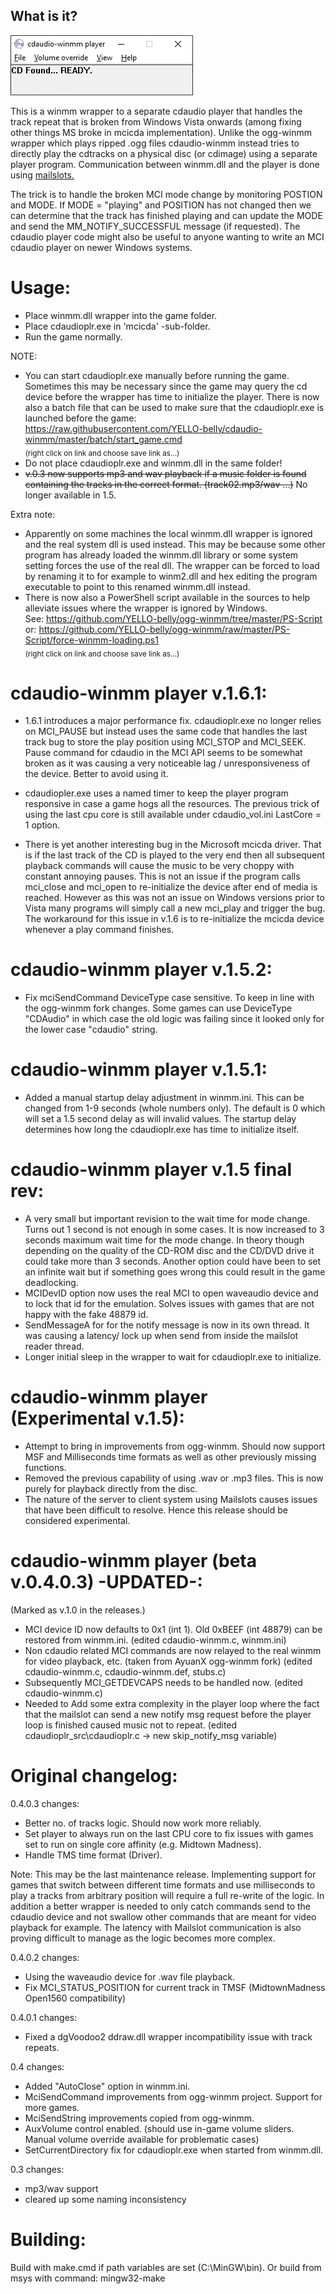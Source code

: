 ## What is it?

![screenshot](screenshot-v05.png)

This is a winmm wrapper to a separate cdaudio player that handles the track repeat that is broken from Windows Vista onwards (among fixing other things MS broke in mcicda implementation). Unlike the ogg-winmm wrapper which plays ripped .ogg files cdaudio-winmm instead tries to directly play the cdtracks on a physical disc (or cdimage) using a separate player program. Communication between winmm.dll and the player is done using [mailslots.](https://learn.microsoft.com/en-us/windows/win32/ipc/mailslots) 

The trick is to handle the broken MCI mode change by monitoring POSTION and MODE. If MODE = "playing" and POSITION has not changed then we can determine that the track has finished playing and can update the MODE and send the MM_NOTIFY_SUCCESSFUL message (if requested). The cdaudio player code might also be useful to anyone wanting to write an MCI cdaudio player on newer Windows systems.

# Usage:

- Place winmm.dll wrapper into the game folder.
- Place cdaudioplr.exe in 'mcicda' -sub-folder.
- Run the game normally.

NOTE:
- You can start cdaudioplr.exe manually before running the game. Sometimes this may be necessary since the game may query the cd device before the wrapper has time to initialize the player. There is now also a batch file that can be used to make sure that the cdaudioplr.exe is launched before the game:  
https://raw.githubusercontent.com/YELLO-belly/cdaudio-winmm/master/batch/start_game.cmd  
<sub>(right click on link and choose save link as...)</sub>  
- Do not place cdaudioplr.exe and winmm.dll in the same folder!
- ~~v.0.3 now supports mp3 and wav playback if a music folder is found containing the tracks in the correct format. (track02.mp3/wav ...)~~ No longer available in 1.5.  

Extra note:
- Apparently on some machines the local winmm.dll wrapper is ignored and the real system dll is used instead. This may be because some other program has already loaded the winmm.dll library or some system setting forces the use of the real dll. The wrapper can be forced to load by renaming it to for example to winm2.dll and hex editing the program executable to point to this renamed winmm.dll instead.
- There is now also a PowerShell script available in the sources to help alleviate issues where the wrapper is ignored by Windows.  
See: https://github.com/YELLO-belly/ogg-winmm/tree/master/PS-Script  
or: https://github.com/YELLO-belly/ogg-winmm/raw/master/PS-Script/force-winmm-loading.ps1  
<sub>(right click on link and choose save link as...)</sub>

# cdaudio-winmm player v.1.6.1:
- 1.6.1 introduces a major performance fix. cdaudioplr.exe no longer relies on MCI_PAUSE but instead uses the same code that handles the last track bug to store the play position using MCI_STOP and MCI_SEEK. Pause command for cdaudio in the MCI API seems to be somewhat broken as it was causing a very noticeable lag / unresponsiveness of the device. Better to avoid using it.

- cdaudiopler.exe uses a named timer to keep the player program responsive in case a game hogs all the resources. The previous trick of using the last cpu core is still available under cdaudio_vol.ini LastCore = 1 option.

- There is yet another interesting bug in the Microsoft mcicda driver. That is if the last track of the CD is played to the very end then all subsequent playback commands will cause the music to be very choppy with constant annoying pauses. This is not an issue if the program calls mci_close and mci_open to re-initialize the device after end of media is reached. However as this was not an issue on Windows versions prior to Vista many programs will simply call a new mci_play and trigger the bug. The workaround for this issue in v.1.6 is to re-initialize the mcicda device whenever a play command finishes.

# cdaudio-winmm player v.1.5.2:
- Fix mciSendCommand DeviceType case sensitive. To keep in line with the ogg-winmm fork changes. Some games can use DeviceType "CDAudio" in which case the old logic was failing since it looked only for the lower case "cdaudio" string.

# cdaudio-winmm player v.1.5.1:
- Added a manual startup delay adjustment in winmm.ini. This can be changed from 1-9 seconds (whole numbers only). The default is 0 which will set a 1.5 second delay as will invalid values. The startup delay determines how long the cdaudioplr.exe has time to initialize itself.

# cdaudio-winmm player v.1.5 final rev:
- A very small but important revision to the wait time for mode change. Turns out 1 second is not enough in some cases. It is now increased to 3 seconds maximum wait time for the mode change. In theory though depending on the quality of the CD-ROM disc and the CD/DVD drive it could take more than 3 seconds. Another option could have been to set an infinite wait but if something goes wrong this could result in the game deadlocking.
- MCIDevID option now uses the real MCI to open waveaudio device and to lock that id for the emulation. Solves issues with games that are not happy with the fake 48879 id.
- SendMessageA for for the notify message is now in its own thread. It was causing a latency/ lock up when send from inside the mailslot reader thread.
- Longer initial sleep in the wrapper to wait for cdaudioplr.exe to initialize.  


# cdaudio-winmm player (Experimental v.1.5):

- Attempt to bring in improvements from ogg-winmm. Should now support MSF and Milliseconds time formats as well as other previously missing functions.
- Removed the previous capability of using .wav or .mp3 files. This is now purely for playback directly from the disc.
- The nature of the server to client system using Mailslots causes issues that have been difficult to resolve. Hence this release should be considered experimental.


# cdaudio-winmm player (beta v.0.4.0.3) -UPDATED-:  
(Marked as v.1.0 in the releases.)  

- MCI device ID now defaults to 0x1 (int 1). Old 0xBEEF (int 48879) can be restored from winmm.ini. (edited cdaudio-winmm.c, winmm.ini)
- Non cdaudio related MCI commands are now relayed to the real winmm for video playback, etc. (taken from AyuanX ogg-winmm fork) (edited cdaudio-winmm.c, cdaudio-winmm.def, stubs.c)
- Subsequently MCI_GETDEVCAPS needs to be handled now. (edited cdaudio-winmm.c)
- Needed to Add some extra complexity in the player loop where the fact that the mailslot can send a new notify msg request before the player loop is finished caused music not to repeat. (edited cdaudioplr_src\cdaudioplr.c -> new skip_notify_msg variable)


# Original changelog:

0.4.0.3 changes:
- Better no. of tracks logic. Should now work more reliably.
- Set player to always run on the last CPU core to fix issues with games set to run on single core affinity (e.g. Midtown Madness).
- Handle TMS time format (Driver).

Note: This may be the last maintenance release. Implementing support for games that switch between different time formats and use milliseconds to play a tracks from arbitrary position will require a full re-write of the logic. In addition a better wrapper is needed to only catch commands send to the cdaudio device and not swallow other commands that are meant for video playback for example. The latency with Mailslot communication is also proving difficult to manage as the logic becomes more complex.

0.4.0.2 changes:
- Using the waveaudio device for .wav file playback.
- Fix MCI_STATUS_POSITION for current track in TMSF (MidtownMadness Open1560 compatibility)

0.4.0.1 changes:
- Fixed a dgVoodoo2 ddraw.dll wrapper incompatibility issue with track repeats.

0.4 changes:
- Added "AutoClose" option in winmm.ini.
- MciSendCommand improvements from ogg-winmm project. Support for more games.
- MciSendString improvements copied from ogg-winmm.
- AuxVolume control enabled. (should use in-game volume sliders. Manual volume override available for problematic cases)
- SetCurrentDirectory fix for cdaudioplr.exe when started from winmm.dll.

0.3 changes:
- mp3/wav support
- cleared up some naming inconsistency


# Building:

Build with make.cmd if path variables are set (C:\MinGW\bin).
Or build from msys with command: mingw32-make

